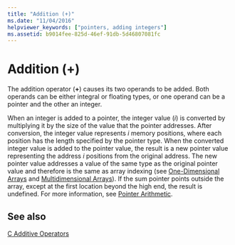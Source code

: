 ```yaml
---
title: "Addition (+)"
ms.date: "11/04/2016"
helpviewer_keywords: ["pointers, adding integers"]
ms.assetid: b9014fee-825d-46ef-91db-5d46807081fc
---
```

# Addition (+)

The addition operator (**+**) causes its two operands to be added. Both operands can be either integral or floating types, or one operand can be a pointer and the other an integer.

When an integer is added to a pointer, the integer value (*i*) is converted by multiplying it by the size of the value that the pointer addresses. After conversion, the integer value represents *i* memory positions, where each position has the length specified by the pointer type. When the converted integer value is added to the pointer value, the result is a new pointer value representing the address *i* positions from the original address. The new pointer value addresses a value of the same type as the original pointer value and therefore is the same as array indexing (see [One-Dimensional Arrays](../c-language/one-dimensional-arrays.md) and [Multidimensional Arrays](../c-language/multidimensional-arrays-c.md)). If the sum pointer points outside the array, except at the first location beyond the high end, the result is undefined. For more information, see [Pointer Arithmetic](../c-language/pointer-arithmetic.md).

## See also

[C Additive Operators](../c-language/c-additive-operators.md)
